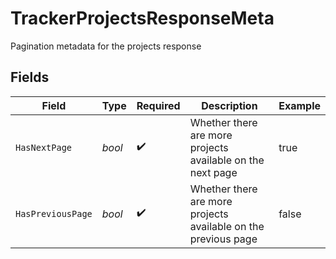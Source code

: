 # TrackerProjectsResponseMeta

Pagination metadata for the projects response


## Fields

| Field                                                          | Type                                                           | Required                                                       | Description                                                    | Example                                                        |
| -------------------------------------------------------------- | -------------------------------------------------------------- | -------------------------------------------------------------- | -------------------------------------------------------------- | -------------------------------------------------------------- |
| `HasNextPage`                                                  | *bool*                                                         | :heavy_check_mark:                                             | Whether there are more projects available on the next page     | true                                                           |
| `HasPreviousPage`                                              | *bool*                                                         | :heavy_check_mark:                                             | Whether there are more projects available on the previous page | false                                                          |